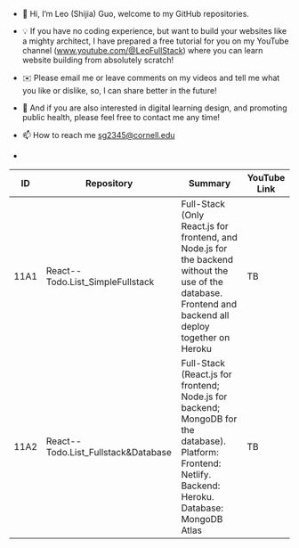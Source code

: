 - 👋 Hi, I’m Leo (Shijia) Guo, welcome to my GitHub repositories.
- 💡 If you have no coding experience, but want to build your websites like a mighty architect, <be> I have prepared a free tutorial for you on my YouTube channel <be> (www.youtube.com/@LeoFullStack) where you can learn website building from absolutely scratch!
- ✉️ Please email me or leave comments on my videos and tell me what you like or dislike, so, I can share better in the future! 

- 👀 And if you are also interested in digital learning design, and promoting public health, <be> please feel free to contact me any time!
- 📫 How to reach me sg2345@cornell.edu
- 
|ID|Repository|Summary|YouTube Link|
|----------|----------|----------|----------|
|11A1|React--Todo.List_SimpleFullstack|Full-Stack (Only React.js for frontend, and Node.js for the backend without the use of the database. Frontend and backend all deploy together on Heroku | TB |
|11A2|React--Todo.List_Fullstack&Database|Full-Stack (React.js for frontend; Node.js for backend; MongoDB for the database). Platform: Frontend: Netlify. Backend: Heroku. Database: MongoDB Atlas| TB |

